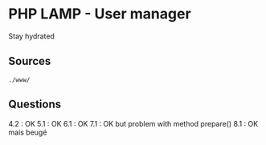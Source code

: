 # PHP LAMP - User manager
Stay hydrated

## Sources
```./www/```

## Questions
4.2 : OK
5.1 : OK
6.1 : OK
7.1 : OK but problem with method prepare()
8.1 : OK mais beugé
